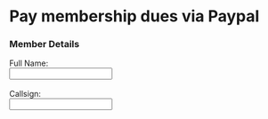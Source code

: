 <script
  src="https://www.paypal.com/sdk/js?client-id=BAApzfMz4eu7PvkRHlc2cYaZFUEw2bzgXKAnhftc43l5Y2D5Cb_PiJNDFhyBo7DeetNcRkws79Es0NqDx4&enable-funding=venmo&currency=USD">
</script>

# Pay membership dues via Paypal

<h3>Member Details</h3>
<label for="event_name">Full Name: </label><br>
<input type="text" id="full_name" name="full_name"><br><br>
<label for="attendee_name">Callsign:</label><br>
<input type="text" id="call_sign" name="call_sign"><br><br>

<div id="paypal-button-container"></div>

<script>
  paypal.Buttons({

    // This function is called when the button is clicked
    createOrder: function(data, actions) {

      var fullName = document.getElementById('full_name').value;
      var callSign = document.getElementById('call_sign').value;

      // You can validate the fields here first
      if (fullName === '' || callSign === '') {
        alert('Please fill out all fields before paying.');
        return false; // Prevents the PayPal window from opening
      }

      // Create the order details
      return actions.order.create({
        purchase_units: [{

          // You can pass the custom data in the description
          description: 'Full name: ' + fullName + ', Callsign: ' + attendeeName,

          // You can also use 'custom_id' for an internal ID
          custom_id: 'Membership Dues', 

          amount: {
            // Set the total price here
            value: '25.00',
            currency_code: 'USD'
          }
        }]
      });
    },

    // This function is called when the payment is approved
    onApprove: function(data, actions) {
      return actions.order.capture().then(function(details) {
        // Payment is complete!
        // 'details' contains all the transaction info, including your description.
        alert('Transaction completed by ' + details.payer.name.given_name + '!');

        // You can redirect to a "Thank You" page here
        // window.location.href = "thank-you.html";
      });
    },

    // Optional: Handle errors
    onError: function(err) {
      console.error('An error occurred:', err);
      alert('An error occurred with your payment. Please try again.');
    }

  }).render('#paypal-button-container'); // Renders the button in your div
</script>

